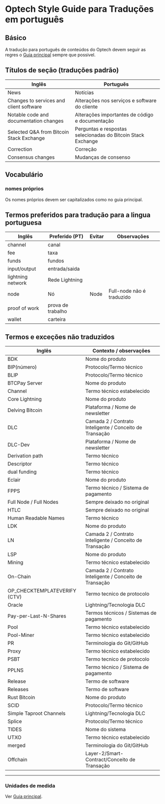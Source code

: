 # Optech Style Guide para Traduções em português

## Básico

A tradução para português de conteúdos do Optech devem seguir as regres o [Guia principal](STYLE.md) sempre que possivel.

## Títulos de seção (traduções padrão)

| Inglês                                   | Português                                                    |
|------------------------------------------|--------------------------------------------------------------|
| News                                     | Notícias                                                     |
| Changes to services and client software  | Alterações nos serviços e software do cliente                |
| Notable code and documentation changes   | Alterações importantes de código e documentação              |
| Selected Q&A from Bitcoin Stack Exchange | Perguntas e respostas selecionadas do Bitcoin Stack Exchange |
| Correction                               | Correção                                                     |
| Consensus changes                        | Mudanças de consenso                                         |

## Vocabulário

### nomes próprios

Os nomes próprios devem ser capitalizados como no guia principal.

## Termos preferidos para tradução para a lingua portuguesa

| Inglês                  | Preferido (PT)           | Evitar               | Observações                              |
|-------------------------|--------------------------|----------------------|------------------------------------------|
| channel                 | canal                    |                      |                                          |
| fee                     | taxa                     |                      |                                          |
| funds                   | fundos                   |                      |                                          |
| input/output            | entrada/saida            |                      |                                          |
| lightning network       | Rede Lightning           |                      |                                          |
| node                    | Nó                       | Node                 | Full-node não é traduzido                |
| proof of work           | prova de trabalho	     |                      |                                          |
| wallet                  | carteira                 |                      |                                          |

## Termos e exceções não traduzidos

| Inglês                         | Contexto / observações                                    |
|------------------------------- |-----------------------------------------------------------|
| BDK                            | Nome do produto                                           |
| BIP(número)                    | Protocolo/Termo técnico                                   |
| BLIP                           | Protocolo/Termo técnico                                   |
| BTCPay Server                  | Nome do produto                                           |
| Channel                        | Termo técnico estabelecido                                |
| Core Lightning                 | Nome do produto                                           |
| Delving Bitcoin                | Plataforma / Nome de newsletter                           |
| DLC                            | Camada 2 / Contrato Inteligente / Conceito de Transação   |
| DLC-Dev                        | Plataforma / Nome de newsletter                           |
| Derivation path                | Termo técnico                                             |
| Descriptor                     | Termo técnico                                             |
| dual funding                   | Termo técnico                                             |
| Eclair                         | Nome do produto                                           |
| FPPS                           | Termo técnico / Sistema de pagamento                      |
| Full Node / Full Nodes         | Sempre deixado no original                                |
| HTLC                           | Sempre deixado no original                                |
| Human Readable Names           | Termo técnico                                             |
| LDK                            | Nome do produto                                           |
| LN                             | Camada 2 / Contrato Inteligente / Conceito de Transação   |
| LSP                            | Nome do produto                                           |
| Mining                         | Termo técnico estabelecido                                |
| On-Chain                       | Camada 2 / Contrato Inteligente / Conceito de Transação   |
| OP_CHECKTEMPLATEVERIFY (CTV)   | Termo tecnico de protocolo                                |
| Oracle                         | Lightning/Tecnologia DLC                                  |
| Pay-per-Last-N-Shares          | Termos técnicos / Sistemas de pagamento                   |
| Pool                           | Termo técnico estabelecido                                |
| Pool-Miner                     | Termo técnico estabelecido                                |
| PR                             | Terminologia do Git/GitHub                                |
| Proxy                          | Termo técnico estabelecido                                |
| PSBT                           | Termo tecnico de protocolo                                |
| PPLNS                          | Termo técnico / Sistema de pagamento                      |
| Release                        | Termo de software                                         |
| Releases                       | Termo de software                                         |
| Rust Bitcoin                   | Nome do produto                                           |
| SCID                           | Protocolo/Termo técnico                                   |
| Simple Taproot Channels        | Lightning/Tecnologia DLC                                  |
| Splice                         | Protocolo/Termo técnico                                   |
| TIDES                          | Nome do sistema                                           |
| UTXO                           | Termo técnico estabelecido                                |
| merged                         | Terminologia do Git/GitHub                                |
| Offchain                       | Layer-2/Smart-Contract/Conceito de Transação              |

---

### Unidades de medida

Ver [Guia principal](STYLE.md).